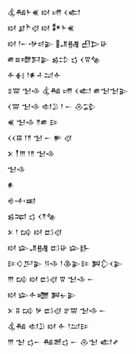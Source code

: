 <div class='block'>
<div class='line'>𒆬𒄀𒈨𒌍 𒊭 𒋬 𒌋𒅗</div>
<div class='line'>𒊭 𒋗𒋻𒋼 𒊭 𒀯𒈨𒌍</div>
<div class='line'>𒊭 𒁹𒀸𒋩𒁀𒉌 𒂗𒉆 𒌷𒆕𒄩</div>
<div class='line'>𒌑𒊺𒈩𒁕𒉌 𒌗𒄞 𒌓 𒌋𒐊𒆚</div>
<div class='line'>𒅆𒈬 𒁹𒀭𒈦𒁺𒅆</div>
<div class='line'>𒐏𒐌 𒈠𒈾 𒆬𒄀 𒋬 𒌋𒅗 𒌑𒈠𒈠𒉌</div>
<div class='line'>𒌋𒐌 𒈠𒈾 𒊕𒊒 𒁹 𒀸 𒊮𒁉</div>
<div class='line'>𒌍 𒈠𒈾 𒈫𒌑 𒄿</div>
<div class='line'>𒌋𒌋𒐋 𒁹𒈫 𒈠 𒀸 𒊓 𒋼</div>
<div class='line'>𒉽 𒐕𒐈 𒁹𒈫 𒈠𒈾</div>
<div class='line'>𒈠𒈾</div>
<div class='line'>𒀭</div>
<div class='line'>𒄴𒋾𒀜</div>
<div class='line'>𒌗𒉈 𒌓 𒌋𒈫𒆚</div>
<div class='line'>𒉽 𒁹 𒄘 𒊭 𒆗𒋼</div>
<div class='line'>𒊭 𒇽𒂗𒉆 𒆗𒄩 𒇽𒃲</div>
<div class='line'>𒄿𒄭𒂅𒉌 𒀀𒈾 𒁹𒆠𒉌𒄿 𒀉𒁷𒌋𒉌</div>
<div class='line'>𒐈 𒄘 𒊭 𒆗𒋼 𒐊 𒈠𒈾 𒀸</div>
<div class='line'>𒊭 𒇽𒅆𒁾 𒀉𒉡𒉌</div>
<div class='line'>𒉽 𒐉 𒄘 𒃻 𒆗𒋼 𒐐𒐌 𒈠𒈾 𒀸</div>
<div class='line'>𒆬𒄀 𒊕𒊒 𒊭 𒅆 𒁹𒁺𒄿</div>
<div class='line'>𒐈 𒈠 𒌓𒀸 𒄀𒍪𒌓 𒀸 𒊮𒈠 𒅗𒍦</div>
</div>